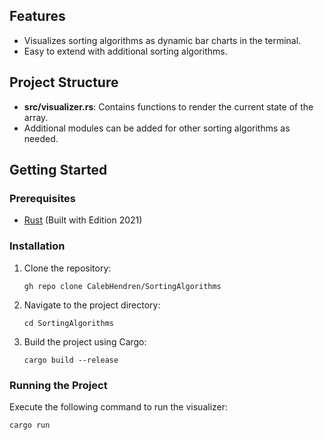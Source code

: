 ## Features
- Visualizes sorting algorithms as dynamic bar charts in the terminal.
- Easy to extend with additional sorting algorithms.

## Project Structure
- **src/visualizer.rs**: Contains functions to render the current state of the array.
- Additional modules can be added for other sorting algorithms as needed.

## Getting Started

### Prerequisites
- [Rust](https://www.rust-lang.org/) (Built with Edition 2021)

### Installation
1. Clone the repository:
   ```
   gh repo clone CalebHendren/SortingAlgorithms
   ```
2. Navigate to the project directory:
   ```
   cd SortingAlgorithms
   ```
3. Build the project using Cargo:
   ```
   cargo build --release
   ```

### Running the Project
Execute the following command to run the visualizer:
```
cargo run
```
